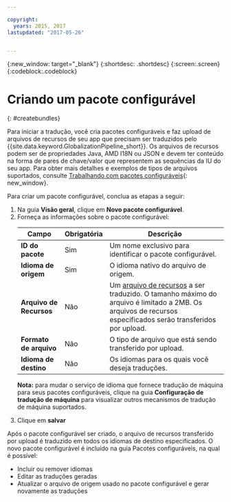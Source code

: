 ```yaml
---

copyright:
  years: 2015, 2017
lastupdated: "2017-05-26"


---
```


{:new_window: target="_blank"}
{:shortdesc: .shortdesc}
{:screen:.screen}
{:codeblock:.codeblock}

# Criando um pacote configurável
{: #createbundles}

Para iniciar a tradução, você cria pacotes configuráveis e faz upload de arquivos de recursos de seu app que precisam ser traduzidos pelo {{site.data.keyword.GlobalizationPipeline_short}}. Os arquivos de recursos podem ser de propriedades Java, AMD I18N ou JSON e
devem ter conteúdo na forma de pares de chave/valor que representem as sequências da IU
do seu app.  Para obter mais detalhes e exemplos de tipos de arquivos suportados, consulte
[Trabalhando com pacotes configuráveis](/docs/services/GlobalizationPipeline/bundles.html){: new_window}.

Para criar um pacote configurável, conclua as etapas a seguir:

<ol>
<li>Na guia <strong>Visão geral</strong>, clique em <strong>Novo pacote configurável</strong>.</li>

<li>Forneça as informações sobre o pacote configurável:
<table>
<thead>
<tr>
<th>Campo</th>
<th>Obrigatória</th>
<th>Descrição</th>
</tr>
</thead>
<tbody>
<tr>
<td><strong>ID do pacote
</strong></td>
<td>Sim</td>
<td>Um nome exclusivo para identificar o pacote configurável.</td>
</tr>
<tr>
<td><strong>Idioma de origem
</strong></td>
<td>Sim</td>
<td>O idioma nativo do arquivo de origem.</td>
</tr>
<tr>
<td><strong>Arquivo de Recursos</strong></td>
<td>Não</td>
<td>Um <a href=https://new-console.stage1.ng.bluemix.net/docs/services/GlobalizationPipeline/bundles.html>arquivo de recursos</a> a ser traduzido. O tamanho máximo do arquivo é limitado a 2MB. Os arquivos de recursos especificados serão transferidos por upload.</td>
</tr>
<tr>
<td><strong>Formato de arquivo </strong></td>
<td>Não</td>
<td>O tipo de arquivo que está sendo transferido por upload.</td>
</tr>
<tr>
<td><strong>Idioma de destino</strong></td>
<td>Não</td>
<td>Os idiomas para os quais você deseja traduções.</td>
</tr>
</tbody>
</table>

<p><strong>Nota:</strong> para mudar o serviço de idioma que fornece tradução de máquina para seus pacotes configuráveis, clique na guia <strong>Configuração de tradução de máquina</strong> para visualizar outros mecanismos de tradução de máquina suportados.</p></li>

<li>Clique em <strong>salvar</strong></li></ol>


Após o pacote configurável ser criado, o arquivo de recursos transferido por
upload é traduzido em todos os idiomas de destino especificados. O novo pacote
configurável é incluído na guia Pacotes configuráveis, na qual é possível:

* Incluir ou remover idiomas
* Editar as traduções geradas
* Atualizar o arquivo de origem usado no pacote configurável e gerar novamente as traduções
